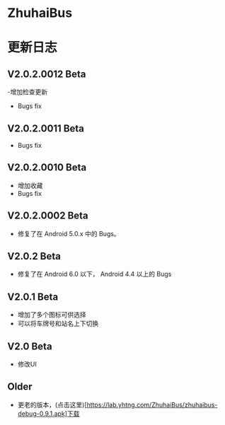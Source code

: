 # ZhuhaiBus

# 更新日志

## V2.0.2.0012 Beta

-增加检查更新
- Bugs fix

## V2.0.2.0011 Beta

- Bugs fix

## V2.0.2.0010 Beta

- 增加收藏
- Bugs fix

## V2.0.2.0002 Beta

- 修复了在 Android 5.0.x 中的 Bugs。

## V2.0.2 Beta

- 修复了在 Android 6.0 以下， Android 4.4 以上的 Bugs

## V2.0.1 Beta

- 增加了多个图标可供选择
- 可以将车牌号和站名上下切换

## V2.0 Beta

- 修改UI

## Older

- 更老的版本，(点击这里)[https://lab.yhtng.com/ZhuhaiBus/zhuhaibus-debug-0.9.1.apk]下载